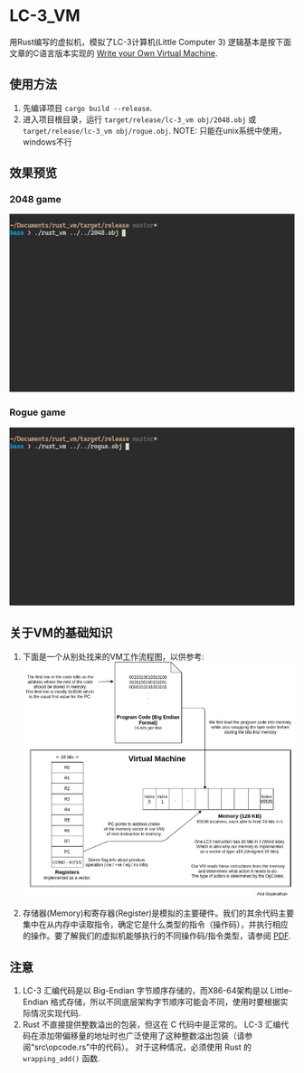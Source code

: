# LC-3_VM
用Rust编写的虚拟机，模拟了LC-3计算机(Little Computer 3) 逻辑基本是按下面文章的C语言版本实现的 [Write your Own Virtual Machine](https://www.jmeiners.com/lc3-vm/).

## 使用方法
1. 先编译项目 `cargo build --release`.
2. 进入项目根目录，运行 `target/release/lc-3_vm obj/2048.obj` 或 `target/release/lc-3_vm obj/rogue.obj`.
NOTE: 只能在unix系统中使用，windows不行

## 效果预览
### 2048 game
![2048_demo](./assets/lc3_vm_demo_2048.gif)

### Rogue game
![rogue_demo](./assets/lc3_vm_demo_rogue.gif)

## 关于VM的基础知识
1. 下面是一个从别处找来的VM工作流程图，以供参考:  
![lc3_arch](./assets/lc3_vm.jpg)

2. 存储器(Memory)和寄存器(Register)是模拟的主要硬件。我们的其余代码主要集中在从内存中读取指令，确定它是什么类型的指令（操作码），并执行相应的操作。要了解我们的虚拟机能够执行的不同操作码/指令类型，请参阅 [PDF](./assets/lc3-isa.pdf).

## 注意
1. LC-3 汇编代码是以 Big-Endian 字节顺序存储的，而X86-64架构是以 Little-Endian 格式存储，所以不同底层架构字节顺序可能会不同，使用时要根据实际情况实现代码.
2. Rust 不直接提供整数溢出的包装，但这在 C 代码中是正常的。 LC-3 汇编代码在添加带偏移量的地址时也广泛使用了这种整数溢出包装（请参阅“src\opcode.rs”中的代码）。 对于这种情况，必须使用 Rust 的 `wrapping_add()` 函数.
